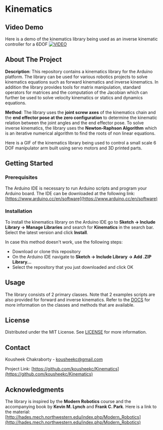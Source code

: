 # Kinematics

## Video Demo
Here is a demo of the kinematics library being used as an inverse kinematic controller for a 6DOF 
[![VIDEO](http://img.youtube.com/vi/zitple-wJlo/0.jpg)](http://www.youtube.com/watch?v=zitple-wJlo "Open Source Kinematics Library for Arduino based Microncontrollers")

## About The Project
**Description**: This repository contains a kinematics library for the Arduino platform. The library can be used for various robotics projects to solve kinematics equations such as forward kinematics and inverse kinematics. In addition the library provides tools for matrix manipulation, standard operators for matrices and the computation of the Jacobian which can further be used to solve velocity kinematics or statics and dynamics equations.

**Method**: The library uses the **joint screw axes** of the kinematics chain and the **end effector pose at the zero configuration** to determine the kinematic relation between the joint angles and the end effector pose. To solve inverse kinematics, the library uses the **Newton-Raphson Algorithm** which is an iterative numerical algorithm to find the roots of non linear equations.

Here is a GIF of the kinematics library being used to control a small scale 6 DOF manipulator arm built using servo motors and 3D printed parts.

## Getting Started

### Prerequisites
The Arduino IDE is necessary to run Arduino scripts and program your Arduino board. The IDE can be downloaded at the following link: [https://www.arduino.cc/en/software](https://www.arduino.cc/en/software)

### Installation
To install the kinematics library on the Arduino IDE go to **Sketch -> Include Library -> Manage Libraries** and search for **Kinematics** in the search bar. Select the latest version and click **Install**.

In case this method doesn't work, use the following steps:
- Download or clone this repository
- On the Arduino IDE navigate to **Sketch -> Include Library -> Add .ZIP Library...**
- Select the repository that you just downloaded and click OK

## Usage
The library consists of 2 primary classes. Note that 2 examples scripts are also provided for forward and inverse kinematics. Refer to the [DOCS](DOCS.md) for more information on the classes and methods that are available.

## License
Distributed under the MIT License. See [LICENSE](LICENSE) for more information.

## Contact
Kousheek Chakraborty - kousheekc@gmail.com

Project Link: [https://github.com/kousheekc/Kinematics](https://github.com/kousheekc/Kinematics)

## Acknowledgments
The library is inspired by the **Modern Robotics** course and the accompanying book by **Kevin M. Lynch** and **Frank C. Park**. Here is a link to the material: [http://hades.mech.northwestern.edu/index.php/Modern_Robotics](http://hades.mech.northwestern.edu/index.php/Modern_Robotics)
